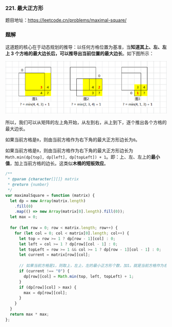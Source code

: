 ### 221. 最大正方形

题目地址：https://leetcode.cn/problems/maximal-square/

### 题解

这道题的核心在于动态规划的推导：以任何方格位置为基准，当**知道其上、左、左上 3 个方格的最大边长后，可以推导出当前位置的最大边长**。如下图所示：

![maximal-square](https://raw.githubusercontent.com/kerwin-ly/Blog/main/assets/imgs/algorithm/maximal-square.png)

所以，我们可以从矩阵的左上角开始，从左到右，从上到下，逐个推出各个方格的最大边长。

如果当前方格是`0`，则由当前方格作为右下角的最大正方形边长为`0`。

如果当前方格是`0`，则由当前方格作为右下角的最大正方形边长为`Math.min(dp[top], dp[left], dp[topLeft]) + 1`。即：上、左、左上的**最小值**，加上当前方格的边长。这类似**木桶的短板效应**。

```js
/**
 * @param {character[][]} matrix
 * @return {number}
 */
var maximalSquare = function (matrix) {
  let dp = new Array(matrix.length)
    .fill(0)
    .map(() => new Array(matrix[0].length).fill(0));
  let max = 0;

  for (let row = 0; row < matrix.length; row++) {
    for (let col = 0; col < matrix[0].length; col++) {
      let top = row >= 1 ? dp[row - 1][col] : 0;
      let left = col >= 1 ? dp[row][col - 1] : 0;
      let topLeft = row >= 1 && col >= 1 ? dp[row - 1][col - 1] : 0;
      let current = matrix[row][col];

      // 如果当前方格是1，则取上，左上，左的最小正方形个数，加1。就是当前方格作为右下角的最大正方形边长
      if (current !== "0") {
        dp[row][col] = Math.min(top, left, topLeft) + 1;
      }
      if (dp[row][col] > max) {
        max = dp[row][col];
      }
    }
  }
  return max * max;
};
```
